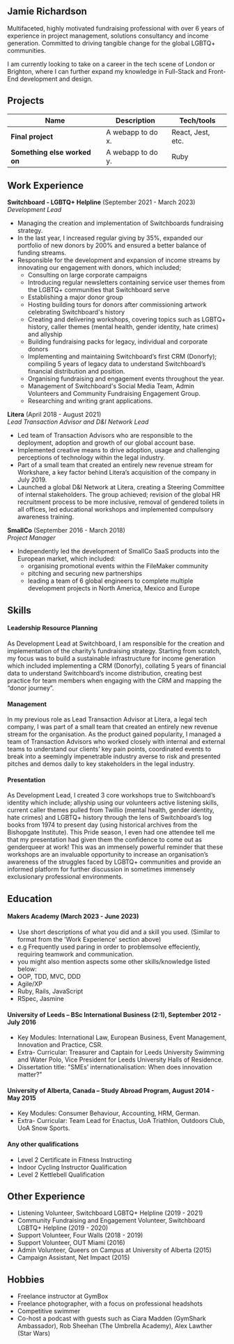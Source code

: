 ## Jamie Richardson

Multifaceted, highly motivated fundraising professional with over 6 years of experience in project management, solutions consultancy and income generation. Committed to driving tangible change for the global LGBTQ+ communities.

I am currently looking to take on a career in the tech scene of London or Brighton, where I can further expand my knowledge in Full-Stack and Front-End development and design.

## Projects

| Name                         | Description       | Tech/tools        |
| ---------------------------- | ----------------- | ----------------- |
| **Final project**            | A webapp to do x. | React, Jest, etc. |
| **Something else worked on** | A webapp to do y. | Ruby              |

## Work Experience

**Switchboard - LGBTQ+ Helpline** (September 2021 - March 2023)  
_Development Lead_
- Managing the creation and implementation of Switchboards fundraising strategy.
- In the last year, I increased regular giving by 35%, expanded our portfolio of new donors by 200% and ensured a better balance of funding streams. 
- Responsible for the development and expansion of income streams by innovating our engagement with donors, which included;
  - Consulting on large corporate campaigns
  - Introducing regular newsletters containing service user themes from the LGBTQ+ communities that Switchboard serve
  - Establishing a major donor group
  - Hosting building tours for donors after commissioning artwork celebrating Switchboard's history
  - Creating and delivering workshops, covering topics such as LGBTQ+ history, caller themes (mental health, gender identity, hate crimes) and allyship
  - Building fundraising packs for legacy, individual and corporate donors
  - Implementing and maintaining Switchboard’s first CRM (Donorfy); compiling 5 years of legacy data to understand Switchboard’s financial distribution and position.
  - Organising fundraising and engagement events throughout the year.
  - Management of Switchboard's Social Media Team, Admin Volunteers and Community Fundraising Engagement Group.
  - Researching and writing grant applications.

**Litera** (April 2018 - August 2021)  
_Lead Transaction Advisor and D&I Network Lead_
- Led team of Transaction Advisors who are responsible to the deployment, adoption and growth of our global account base.
- Implemented creative means to drive adoption, usage and challenging perceptions of technology within the legal industry.
- Part of a small team that created an entirely new revenue stream for Workshare, a key factor behind Litera’s acquisition of the company in July 2019.
- Launched a global D&I Network at Litera, creating a Steering Committee of internal stakeholders. The group achieved; revision of the global HR recruitment process to be more inclusive, removal of gendered toilets in all offices, led educational workshops and implemented compulsory awareness training.

**SmallCo** (September 2016 - March 2018)  
_Project Manager_
- Independently led the development of SmallCo SaaS products into the European market, which included:
  - organising promotional events within the FileMaker community
  - pitching and securing new partnerships
  - leading a team of 6 global engineers to complete multiple development projects in North America, Mexico and Europe
  

## Skills

#### Leadership Resource Planning
As Development Lead at Switchboard, I am responsible for the creation and implementation of the charity’s fundraising strategy. Starting from scratch, my focus was to build a sustainable infrastructure for income generation which included implementing a CRM (Donorfy), collating 5 years of financial data to understand Switchboard’s income distribution, creating best practice for team members when engaging with the CRM and mapping the “donor journey”.

#### Management 
In my previous role as Lead Transaction Advisor at Litera, a legal tech company, I was part of a small team that created an entirely new revenue stream for the organisation. As the product gained popularity, I managed a team of Transaction Advisors who worked closely with internal and external teams to understand our clients’ key pain points, coordinated events to break into a seemingly impenetrable industry averse to risk and presented pitches and demos daily to key stakeholders in the legal industry.

#### Presentation
As Development Lead, I created 3 core workshops true to Switchboard’s identity which include; allyship using our volunteers active listening skills, current caller themes pulled from Twillio (mental health, gender identity, hate crimes) and LGBTQ+ history through the lens of Switchboard’s log books from 1974 to present day (using historical archives from the Bishopgate Institute). This Pride season, I even had one attendee tell me that my presentation had given them the confidence to come out as genderqueer at work! This was an immensely powerful reminder that these workshops are an invaluable opportunity to increase an organisation’s awareness of the struggles faced by LGBTQ+ communities and provide an informed platform for further discussion in sometimes immensely exclusionary professional environments.


## Education

#### Makers Academy (March 2023 - June 2023)
- Use short descriptions of what you did and a skill you used. (Similar to format from the 'Work Experience' section above)
- e.g Frequently used paring in order to problemsolve effeciently, requiring teamwork and communication.
- you might also mention aspects some other skills/knowledge listed below: 
- OOP, TDD, MVC, DDD
- Agile/XP
- Ruby, Rails, JavaScript
- RSpec, Jasmine

#### University of Leeds – BSc International Business (2:1), September 2012 - July 2016
- Key Modules: International Law, European Business, Event Management, Innovation and Practice, CSR.
- Extra- Curricular: Treasurer and Captain for Leeds University Swimming and Water Polo, Vice President for Leeds University Halls of Residence.
- Dissertation title: "SMEs’ internationalisation: When does innovation matter?"

#### University of Alberta, Canada – Study Abroad Program, August 2014 - May 2015
- Key Modules: Consumer Behaviour, Accounting, HRM, German.
- Extra- Curricular: Team Lead for Enactus, UoA Triathlon, Outdoors Club, UoA Snow Sports.

#### Any other qualifications

- Level 2 Certificate in Fitness Instructing
- Indoor Cycling Instructor Qualification 
- Level 2 Kettlebell Qualification

## Other Experience

- Listening Volunteer, Switchboard LGBTQ+ Helpline (2019 - 2021)
- Community Fundraising and Engagement Volunteer, Switchboard LGBTQ+ Helpline (2019 - 2020)
- Support Volunteer, Four Walls (2018 - 2019)
- Support Volunteer, OUT Miami (2016)
- Admin Volunteer, Queers on Campus at University of Alberta (2015)
- Campaign Assistant, Net Impact (2015)

## Hobbies

- Freelance instructor at GymBox
- Freelance photographer, with a focus on professional headshots
- Competitive swimmer 
- Co-host a podcast with guests such as  Ciara Madden (GymShark Ambassador), Rob Sheehan (The Umbrella Academy),  Alex Lawther (Star Wars) 
